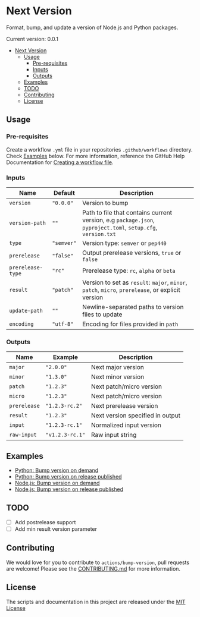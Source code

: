 # Next Version

Format, bump, and update a version of Node.js and Python packages.

Current version: 0.0.1

- [Next Version](#next-version)
  - [Usage](#usage)
    - [Pre-requisites](#pre-requisites)
    - [Inputs](#inputs)
    - [Outputs](#outputs)
  - [Examples](#examples)
  - [TODO](#todo)
  - [Contributing](#contributing)
  - [License](#license)

## Usage
### Pre-requisites
Create a workflow `.yml` file in your repositories `.github/workflows` directory. Check [Examples](#examples) below. For more information, reference the GitHub Help Documentation for [Creating a workflow file](https://help.github.com/en/articles/configuring-a-workflow#creating-a-workflow-file).

### Inputs
| Name | Default | Description |
| - | - | - |
| `version` | `"0.0.0"` | Version to bump |
| `version-path` | `""` | Path to file that contains current version, e.g `package.json`, `pyproject.toml`, `setup.cfg`, `version.txt` |
| `type` | `"semver"` | Version type: `semver` or `pep440` |
| `prerelease` | `"false"` | Output prerelease versions, `true` or `false` |
| `prerelease-type` | `"rc"` | Prerelease type: `rc`, `alpha` or `beta` |
| `result` | `"patch"` | Version to set as `result`: `major`, `minor`, `patch`, `micro`, `prerelease`, or explicit version |
| `update-path` | `""` | Newline-separated paths to version files to update |
| `encoding` | `"utf-8"` | Encoding for files provided in `path` |

### Outputs
| Name | Example | Description |
| - | - | - |
| `major` | `"2.0.0"` | Next major version |
| `minor` | `"1.3.0"` | Next minor version |
| `patch` | `"1.2.3"` | Next patch/micro version |
| `micro` | `"1.2.3"` | Next patch/micro version |
| `prerelease` | `"1.2.3-rc.2"` | Next prerelease version |
| `result` | `"1.2.3"` | Next version specified in output |
| `input` | `"1.2.3-rc.1"` | Normalized input version |
| `raw-input` | `"v1.2.3-rc.1"` | Raw input string |


## Examples
- [Python: Bump version on demand](examples/python-on-demand.yml)
- [Python: Bump version on release published](examples/python-on-release-published.yml)
- [Node.js: Bump version on demand](examples/nodejs-on-demand.yml)
- [Node.js: Bump version on release published](examples/pnodejs-on-release-published.yml)

## TODO
- [ ] Add postrelease support
- [ ] Add min result version parameter

## Contributing
We would love for you to contribute to `actions/bump-version`, pull requests are welcome! Please see the [CONTRIBUTING.md](CONTRIBUTING.md) for more information.

## License
The scripts and documentation in this project are released under the [MIT License](LICENSE)
